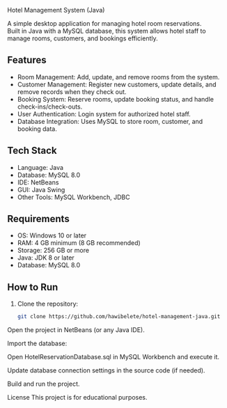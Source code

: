 Hotel Management System (Java)

A simple desktop application for managing hotel room reservations.  
Built in Java with a MySQL database, this system allows hotel staff to manage rooms, customers, and bookings efficiently.

## Features
- Room Management: Add, update, and remove rooms from the system.
- Customer Management: Register new customers, update details, and remove records when they check out.
- Booking System: Reserve rooms, update booking status, and handle check-ins/check-outs.
- User Authentication: Login system for authorized hotel staff.
- Database Integration: Uses MySQL to store room, customer, and booking data.

## Tech Stack
- Language: Java
- Database: MySQL 8.0
- IDE: NetBeans
- GUI: Java Swing
- Other Tools: MySQL Workbench, JDBC

## Requirements
- OS: Windows 10 or later  
- RAM: 4 GB minimum (8 GB recommended)  
- Storage: 256 GB or more  
- Java: JDK 8 or later  
- Database: MySQL 8.0  

## How to Run
1. Clone the repository:
   ```bash
   git clone https://github.com/hawibelete/hotel-management-java.git
Open the project in NetBeans (or any Java IDE).

Import the database:

Open HotelReservationDatabase.sql in MySQL Workbench and execute it.

Update database connection settings in the source code (if needed).

Build and run the project.

License
This project is for educational purposes.
